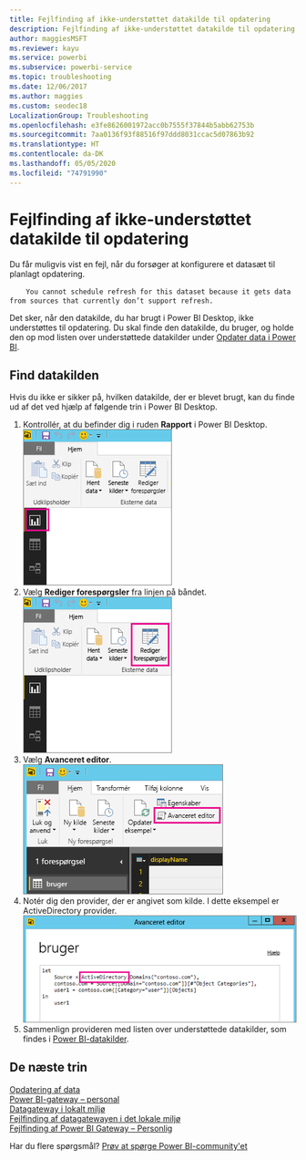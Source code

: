 ```yaml
---
title: Fejlfinding af ikke-understøttet datakilde til opdatering
description: Fejlfinding af ikke-understøttet datakilde til opdatering
author: maggiesMSFT
ms.reviewer: kayu
ms.service: powerbi
ms.subservice: powerbi-service
ms.topic: troubleshooting
ms.date: 12/06/2017
ms.author: maggies
ms.custom: seodec18
LocalizationGroup: Troubleshooting
ms.openlocfilehash: e3fe8626001972acc0b7555f37844b5abb62753b
ms.sourcegitcommit: 7aa0136f93f88516f97ddd8031ccac5d07863b92
ms.translationtype: HT
ms.contentlocale: da-DK
ms.lasthandoff: 05/05/2020
ms.locfileid: "74791990"
---
```

# <a name="troubleshooting-unsupported-data-source-for-refresh"></a>Fejlfinding af ikke-understøttet datakilde til opdatering
Du får muligvis vist en fejl, når du forsøger at konfigurere et datasæt til planlagt opdatering.

        You cannot schedule refresh for this dataset because it gets data from sources that currently don’t support refresh.

Det sker, når den datakilde, du har brugt i Power BI Desktop, ikke understøttes til opdatering. Du skal finde den datakilde, du bruger, og holde den op mod listen over understøttede datakilder under [Opdater data i Power BI](refresh-data.md). 

## <a name="find-the-data-source"></a>Find datakilden
Hvis du ikke er sikker på, hvilken datakilde, der er blevet brugt, kan du finde ud af det ved hjælp af følgende trin i Power BI Desktop.  

1. Kontrollér, at du befinder dig i ruden **Rapport** i Power BI Desktop.  
   ![Rude til skrivebordsrapport](media/service-admin-troubleshoot-unsupported-data-source-for-refresh/tshoot-report-pane.png)
2. Vælg **Rediger forespørgsler** fra linjen på båndet.  
   ![Rediger forespørgsler](media/service-admin-troubleshoot-unsupported-data-source-for-refresh/tshoot-edit-queries.png)
3. Vælg **Avanceret editor**.  
   ![Avanceret editor](media/service-admin-troubleshoot-unsupported-data-source-for-refresh/tshoot-advanced-editor.png)
4. Notér dig den provider, der er angivet som kilde.  I dette eksempel er ActiveDirectory provider.  
   ![Datakildeprovider](media/service-admin-troubleshoot-unsupported-data-source-for-refresh/tshoot-provider.png)
5. Sammenlign provideren med listen over understøttede datakilder, som findes i [Power BI-datakilder](power-bi-data-sources.md).

## <a name="next-steps"></a>De næste trin
[Opdatering af data](refresh-data.md)  
[Power BI-gateway – personal](service-gateway-personal-mode.md)  
[Datagateway i lokalt miljø](service-gateway-onprem.md)  
[Fejlfinding af datagatewayen i det lokale miljø](service-gateway-onprem-tshoot.md)  
[Fejlfinding af Power BI Gateway – Personlig](service-admin-troubleshooting-power-bi-personal-gateway.md)  

Har du flere spørgsmål? [Prøv at spørge Power BI-community'et](https://community.powerbi.com/)


